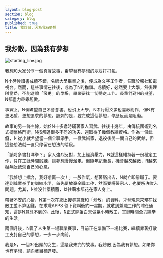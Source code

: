 ```yaml
---
layout: blog-post
section: blog
category: blog
published: true
title: 我炒散，因為我有夢想
---
```

## 我炒散，因為我有夢想

![starting_line.jpg]({{site.baseurl}}/media/starting_line.jpg)


我想和大家分享一個真實故事，希望替有夢想的朋友打打氣。

N小時候讀書成績不錯，名牌大學畢業之後，便成為文字工作者，任職於報社和電視台。然而，這些事情在往後，成為了N的枷鎖。成績好，必然要上大學，然後理所當然，不能選讀「沒用」的學系，畢業要找一份穩定工作。長輩們對N的期望，N都盡力乖乖照做。

事實上，N倒希望自己不會念書，也沒上大學。N不討厭文字也喜歡創作，但N有更渴望、更想追求的夢想。諷刺的是，要完成這個夢想，學歷反而是阻礙。

故事的另一條主線，始於N十多歲時瞞著家人習武。往後十幾年，由傳統國術到名式搏擊格鬥術，N按觸過很多不同的功夫，還取得了幾個教練資格。作為一個武癡，N 從小就希望當一個全職拳手，一個武術家，退役後開一間自己的武館，但這些想法就一直只停留在想法的階段。

「讀咁多書打咩拳？」家人強烈反對，加上經濟壓力，N就這樣維持著一份穩定工作，只在工餘時間鍛練，讓夢想慢慢溜走。但隨年紀漸長，機會越來越微，N越來越無法按奈自己的心意。

「我好想上擂台，我好想贏一次！」一股作氣，想著豁出去，N就立即辭職了。要達到職業拳手的訓練水平，首先要放棄全職工作，然而要瞞著家人，也要解決收入問題。尤其，N並没什麼積蓄，以往薪水都花在家人身上。

帶著不安的心情，N第一次在網上搜尋兼職和「炒散」的資料，才發現原來現在找散工並不算困難，在求職APPS 留下資料後約一星期，就收到兼職工作的聘任通知，這是N意想不到的。此後，N正式開始白天做幾小時散工，其餘時間全力練拳的生活。

兩個月後，N贏了人生第一場職業賽事，目前正在準備下一場比賽，繼續靠著打散工支持自己的夢想，一步一步向前。

我是N，一個30出頭的女生，這是我未完的故事。我炒散,因為我有夢想。如果你也有夢想，請向著目標進發。
